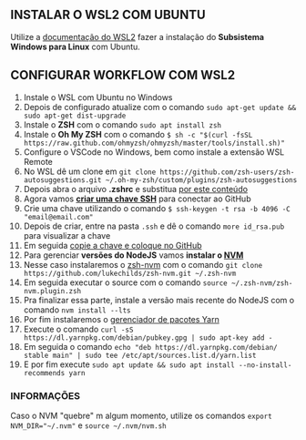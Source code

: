 ## INSTALAR O WSL2 COM UBUNTU

Utilize a [documentação do WSL2](https://docs.microsoft.com/pt-br/windows/wsl/install-win10) fazer a instalação do **Subsistema Windows para Linux** com Ubuntu.

## CONFIGURAR WORKFLOW COM WSL2

1. Instale o WSL com Ubuntu no Windows
2. Depois de configurado atualize com o comando `sudo apt-get update && sudo apt-get dist-upgrade`
3. Instale o **ZSH** com o comando `sudo apt install zsh`
4. Instale o **Oh My ZSH** com o comando `$ sh -c "$(curl -fsSL https://raw.github.com/ohmyzsh/ohmyzsh/master/tools/install.sh)"`
5. Configure o VSCode no Windows, bem como instale a extensão WSL Remote
6. No WSL dê um clone em `git clone https://github.com/zsh-users/zsh-autosuggestions.git ~/.oh-my-zsh/custom/plugins/zsh-autosuggestions`
7. Depois abra o arquivo **.zshrc** e substitua [por este conteúdo](./.zshrc)
8. Agora vamos **[criar uma chave SSH](https://docs.github.com/en/github/authenticating-to-github/connecting-to-github-with-ssh)** para conectar ao GitHub
9. Crie uma chave utilizando o comando `$ ssh-keygen -t rsa -b 4096 -C "email@email.com"`
10. Depois de criar, entre na pasta `.ssh` e dê o comando `more id_rsa.pub` para visualizar a chave
11. Em seguida [copie a chave e coloque no GitHub](https://github.com/settings/keys)
12. Para gerenciar **versões do NodeJS** vamos **instalar o [NVM](https://github.com/nvm-sh/nvm)**
13. Nesse caso instalaremos o [zsh-nvm](https://github.com/lukechilds/zsh-nvm) com o comando `git clone https://github.com/lukechilds/zsh-nvm.git ~/.zsh-nvm`
14. Em seguida executar o source com o comando `source ~/.zsh-nvm/zsh-nvm.plugin.zsh`
15. Pra finalizar essa parte, instale a versão mais recente do NodeJS com o comando `nvm install --lts`
16. Por fim instalaremos o [gerenciador de pacotes Yarn](https://classic.yarnpkg.com/en/docs/install#windows-stable)
17. Execute o comando `curl -sS https://dl.yarnpkg.com/debian/pubkey.gpg | sudo apt-key add -`
18. Em seguida o comando `echo "deb https://dl.yarnpkg.com/debian/ stable main" | sudo tee /etc/apt/sources.list.d/yarn.list`
19. E por fim execute `sudo apt update && sudo apt install --no-install-recommends yarn`

### INFORMAÇÕES

Caso o NVM "quebre" m algum momento, utilize os comandos `export NVM_DIR="~/.nvm"` e `source ~/.nvm/nvm.sh`
